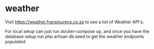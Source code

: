 # weather

Visit https://weather.franslourens.co.za to see a list of Weather API's.

For local setup can just run docker-compose up, 
and once you have the database setup run php artisan db:seed to get the weather endpoints populated

